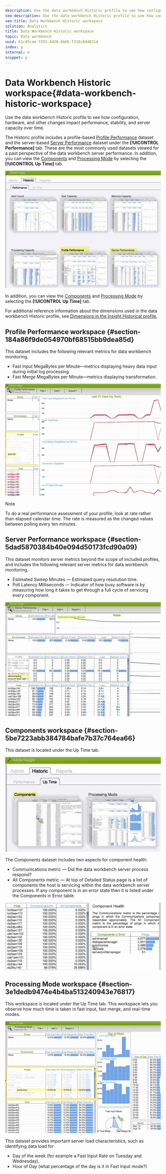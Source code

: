 ```yaml
---
description: Use the data workbench Historic profile to see how configuration, hardware, and other changes impact performance, stability, and server capacity over time.
seo-description: Use the data workbench Historic profile to see how configuration, hardware, and other changes impact performance, stability, and server capacity over time.
seo-title: Data Workbench Historic workspace
solution: Analytics
title: Data Workbench Historic workspace
topic: Data workbench
uuid: 61c45cae-f255-4d20-bb6b-f318c8dd8214
index: y
internal: n
snippet: y
---
```


# Data Workbench Historic workspace{#data-workbench-historic-workspace}

Use the data workbench Historic profile to see how configuration, hardware, and other changes impact performance, stability, and server capacity over time.

The Historic profile includes a profile-based [Profile Performance](../../../home/monitoring-installation/monitoring-profiles/monitoring-historical-using.md#section-184a86f9de054970bf68515bb9dea85d) dataset and the server-based [Server Performance](../../../home/monitoring-installation/monitoring-profiles/monitoring-historical-using.md#section-5dad5870384b40e094d50173fcd90a09) dataset under the **[!UICONTROL Performance]** tab. These are the most commonly used datasets viewed for a past perspective of the data workbench server performance. In addition, you can view the [Components](../../../home/monitoring-installation/monitoring-profiles/monitoring-historical-using.md#section-5be7223abb384784bafe7b37c764ea66) and [Processing Mode](../../../home/monitoring-installation/monitoring-profiles/monitoring-historical-using.md#section-5be7223abb384784bafe7b37c764ea66) by selecting the **[!UICONTROL Up Time]** tab.

![](assets/Historic_Performance.png)

In addition, you can view the [Components](../../../home/monitoring-installation/monitoring-profiles/monitoring-historical-using.md#section-5be7223abb384784bafe7b37c764ea66) and [Processing Mode](../../../home/monitoring-installation/monitoring-profiles/monitoring-historical-using.md#section-5be7223abb384784bafe7b37c764ea66) by selecting the **[!UICONTROL Up Time]** tab.

For additional reference information about the dimensions used in the data workbench Historic profile, see [Dimensions in the Insight Historical profile.](../../../home/monitoring-installation/monitoring-appendix/monitoring-historical.md#concept-a42837c9c9274f83ad5bc5a6720f02b0)

## Profile Performance workspace {#section-184a86f9de054970bf68515bb9dea85d}

This dataset includes the following relevant metrics for data workbench monitoring.

* Fast Input MegaBytes per Minute—metrics displaying heavy data input during initial log processing. 
* Fast Merge MegaBytes per Minute—metrics displaying transformation.

![](assets/Historic_Profile_Performance.png)

>[!NOTE]
>
>To do a real performance assessment of your profile, look at rate rather than elapsed calendar time. The rate is measured as the changed values between polling every ten minutes.

## Server Performance workspace {#section-5dad5870384b40e094d50173fcd90a09}

This dataset monitors server metrics beyond the scope of included profiles, and includes the following relevant server metrics for data workbench monitoring.

* Estimated Sweep Minutes — Estimated query resolution time. 
* Poll Latency Milliseconds — Indicator of how busy software is by measuring how long it takes to get through a full cycle of servicing every component.

![](assets/Historic_Server_Performance.png)

## Components workspace {#section-5be7223abb384784bafe7b37c764ea66}

This dataset is located under the Up Time tab.

![](assets/Up_Time.png)

The Components dataset includes two aspects for component health:

* Communications metric — Did the data workbench server process respond? 
* All Components metric — At top of Detailed Status page is a list of components the host is servicing within the data workbench server processes. If any component is in an error state then it is listed under the Components in Error table.

![](assets/Up_Time_components.png)

## Processing Mode workspace {#section-3e1dedb9474e4b4ba513240943e76817}

This workspace is located under the Up Time tab. This workspace lets you observe how much time is taken in fast input, fast merge, and real-time modes. 

![](assets/Up_Time_Processing_mode.png)

This dataset provides important server load characteristics, such as identifying data load for

* Day of the week (for example a Fast Input Rate on Tuesday and Wednesday), 
* Hour of Day (what percentage of the day is it in Fast Input mode?)

